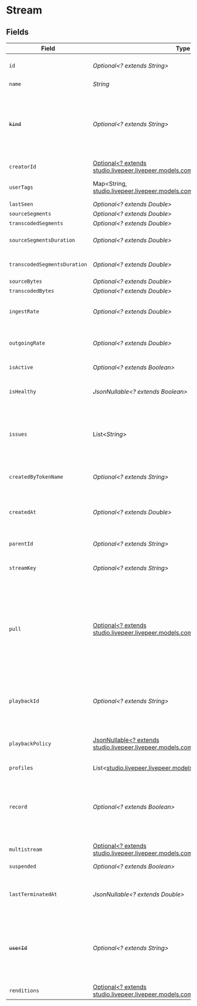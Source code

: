 # Stream


## Fields

| Field                                                                                                                                                                  | Type                                                                                                                                                                   | Required                                                                                                                                                               | Description                                                                                                                                                            | Example                                                                                                                                                                |
| ---------------------------------------------------------------------------------------------------------------------------------------------------------------------- | ---------------------------------------------------------------------------------------------------------------------------------------------------------------------- | ---------------------------------------------------------------------------------------------------------------------------------------------------------------------- | ---------------------------------------------------------------------------------------------------------------------------------------------------------------------- | ---------------------------------------------------------------------------------------------------------------------------------------------------------------------- |
| `id`                                                                                                                                                                   | *Optional<? extends String>*                                                                                                                                           | :heavy_minus_sign:                                                                                                                                                     | N/A                                                                                                                                                                    | de7818e7-610a-4057-8f6f-b785dc1e6f88                                                                                                                                   |
| `name`                                                                                                                                                                 | *String*                                                                                                                                                               | :heavy_check_mark:                                                                                                                                                     | N/A                                                                                                                                                                    | test_stream                                                                                                                                                            |
| ~~`kind`~~                                                                                                                                                             | *Optional<? extends String>*                                                                                                                                           | :heavy_minus_sign:                                                                                                                                                     | : warning: ** DEPRECATED **: This will be removed in a future release, please migrate away from it as soon as possible.                                                | stream                                                                                                                                                                 |
| `creatorId`                                                                                                                                                            | [Optional<? extends studio.livepeer.livepeer.models.components.CreatorId>](../../models/components/CreatorId.md)                                                       | :heavy_minus_sign:                                                                                                                                                     | N/A                                                                                                                                                                    |                                                                                                                                                                        |
| `userTags`                                                                                                                                                             | Map<String, [studio.livepeer.livepeer.models.components.StreamUserTags](../../models/components/StreamUserTags.md)>                                                    | :heavy_minus_sign:                                                                                                                                                     | User input tags associated with the stream                                                                                                                             |                                                                                                                                                                        |
| `lastSeen`                                                                                                                                                             | *Optional<? extends Double>*                                                                                                                                           | :heavy_minus_sign:                                                                                                                                                     | N/A                                                                                                                                                                    | 1587667174725                                                                                                                                                          |
| `sourceSegments`                                                                                                                                                       | *Optional<? extends Double>*                                                                                                                                           | :heavy_minus_sign:                                                                                                                                                     | N/A                                                                                                                                                                    | 1                                                                                                                                                                      |
| `transcodedSegments`                                                                                                                                                   | *Optional<? extends Double>*                                                                                                                                           | :heavy_minus_sign:                                                                                                                                                     | N/A                                                                                                                                                                    | 2                                                                                                                                                                      |
| `sourceSegmentsDuration`                                                                                                                                               | *Optional<? extends Double>*                                                                                                                                           | :heavy_minus_sign:                                                                                                                                                     | Duration of all the source segments, sec                                                                                                                               | 1                                                                                                                                                                      |
| `transcodedSegmentsDuration`                                                                                                                                           | *Optional<? extends Double>*                                                                                                                                           | :heavy_minus_sign:                                                                                                                                                     | Duration of all the transcoded segments, sec                                                                                                                           | 2                                                                                                                                                                      |
| `sourceBytes`                                                                                                                                                          | *Optional<? extends Double>*                                                                                                                                           | :heavy_minus_sign:                                                                                                                                                     | N/A                                                                                                                                                                    | 1                                                                                                                                                                      |
| `transcodedBytes`                                                                                                                                                      | *Optional<? extends Double>*                                                                                                                                           | :heavy_minus_sign:                                                                                                                                                     | N/A                                                                                                                                                                    | 2                                                                                                                                                                      |
| `ingestRate`                                                                                                                                                           | *Optional<? extends Double>*                                                                                                                                           | :heavy_minus_sign:                                                                                                                                                     | Rate at which sourceBytes increases (bytes/second)                                                                                                                     | 1                                                                                                                                                                      |
| `outgoingRate`                                                                                                                                                         | *Optional<? extends Double>*                                                                                                                                           | :heavy_minus_sign:                                                                                                                                                     | Rate at which transcodedBytes increases (bytes/second)                                                                                                                 | 2                                                                                                                                                                      |
| `isActive`                                                                                                                                                             | *Optional<? extends Boolean>*                                                                                                                                          | :heavy_minus_sign:                                                                                                                                                     | If currently active                                                                                                                                                    | true                                                                                                                                                                   |
| `isHealthy`                                                                                                                                                            | *JsonNullable<? extends Boolean>*                                                                                                                                      | :heavy_minus_sign:                                                                                                                                                     | Indicates whether the stream is healthy or not.                                                                                                                        |                                                                                                                                                                        |
| `issues`                                                                                                                                                               | List<*String*>                                                                                                                                                         | :heavy_minus_sign:                                                                                                                                                     | A string array of human-readable errors describing issues affecting the stream, if any.                                                                                |                                                                                                                                                                        |
| `createdByTokenName`                                                                                                                                                   | *Optional<? extends String>*                                                                                                                                           | :heavy_minus_sign:                                                                                                                                                     | Name of the token used to create this object                                                                                                                           | abc-123-xyz-456                                                                                                                                                        |
| `createdAt`                                                                                                                                                            | *Optional<? extends Double>*                                                                                                                                           | :heavy_minus_sign:                                                                                                                                                     | Timestamp (in milliseconds) at which stream object was created                                                                                                         | 1587667174725                                                                                                                                                          |
| `parentId`                                                                                                                                                             | *Optional<? extends String>*                                                                                                                                           | :heavy_minus_sign:                                                                                                                                                     | Points to parent stream object                                                                                                                                         | de7818e7-610a-4057-8f6f-b785dc1e6f88                                                                                                                                   |
| `streamKey`                                                                                                                                                            | *Optional<? extends String>*                                                                                                                                           | :heavy_minus_sign:                                                                                                                                                     | Used to form RTMP ingest URL                                                                                                                                           | hgebdhhigq                                                                                                                                                             |
| `pull`                                                                                                                                                                 | [Optional<? extends studio.livepeer.livepeer.models.components.StreamPull>](../../models/components/StreamPull.md)                                                     | :heavy_minus_sign:                                                                                                                                                     | Configuration for a stream that should be actively pulled from an<br/>external source, rather than pushed to Livepeer. If specified, the<br/>stream will not have a streamKey. |                                                                                                                                                                        |
| `playbackId`                                                                                                                                                           | *Optional<? extends String>*                                                                                                                                           | :heavy_minus_sign:                                                                                                                                                     | The playback ID to use with the Playback Info endpoint to retrieve playback URLs.                                                                                      | eaw4nk06ts2d0mzb                                                                                                                                                       |
| `playbackPolicy`                                                                                                                                                       | [JsonNullable<? extends studio.livepeer.livepeer.models.components.PlaybackPolicy>](../../models/components/PlaybackPolicy.md)                                         | :heavy_minus_sign:                                                                                                                                                     | Whether the playback policy for an asset or stream is public or signed                                                                                                 |                                                                                                                                                                        |
| `profiles`                                                                                                                                                             | List<[studio.livepeer.livepeer.models.components.FfmpegProfile](../../models/components/FfmpegProfile.md)>                                                             | :heavy_minus_sign:                                                                                                                                                     | N/A                                                                                                                                                                    |                                                                                                                                                                        |
| `record`                                                                                                                                                               | *Optional<? extends Boolean>*                                                                                                                                          | :heavy_minus_sign:                                                                                                                                                     | Should this stream be recorded? Uses default settings. For more<br/>customization, create and configure an object store.<br/>                                          | false                                                                                                                                                                  |
| `multistream`                                                                                                                                                          | [Optional<? extends studio.livepeer.livepeer.models.components.StreamMultistream>](../../models/components/StreamMultistream.md)                                       | :heavy_minus_sign:                                                                                                                                                     | N/A                                                                                                                                                                    |                                                                                                                                                                        |
| `suspended`                                                                                                                                                            | *Optional<? extends Boolean>*                                                                                                                                          | :heavy_minus_sign:                                                                                                                                                     | If currently suspended                                                                                                                                                 |                                                                                                                                                                        |
| `lastTerminatedAt`                                                                                                                                                     | *JsonNullable<? extends Double>*                                                                                                                                       | :heavy_minus_sign:                                                                                                                                                     | Timestamp (in milliseconds) when the stream was last terminated                                                                                                        | 1713281212993                                                                                                                                                          |
| ~~`userId`~~                                                                                                                                                           | *Optional<? extends String>*                                                                                                                                           | :heavy_minus_sign:                                                                                                                                                     | : warning: ** DEPRECATED **: This will be removed in a future release, please migrate away from it as soon as possible.                                                | we7818e7-610a-4057-8f6f-b785dc1e6f88                                                                                                                                   |
| `renditions`                                                                                                                                                           | [Optional<? extends studio.livepeer.livepeer.models.components.Renditions>](../../models/components/Renditions.md)                                                     | :heavy_minus_sign:                                                                                                                                                     | N/A                                                                                                                                                                    |                                                                                                                                                                        |